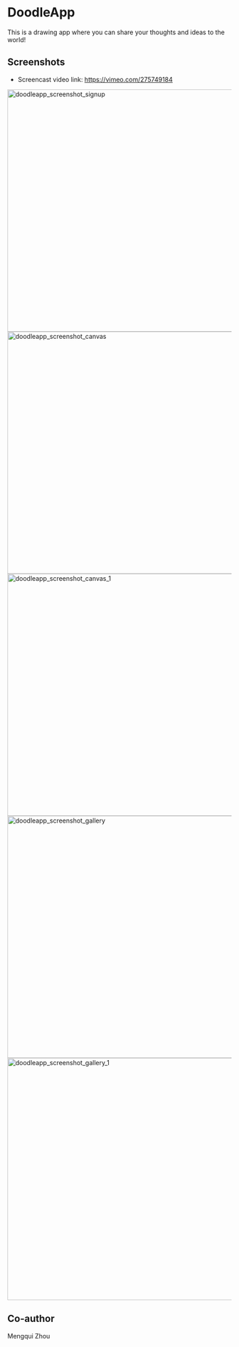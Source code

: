 # DoodleApp
This is a drawing app where you can share your thoughts and ideas to the world!
## Screenshots
* Screencast video link: https://vimeo.com/275749184

<img width="543" alt="doodleapp_screenshot_signup" src="https://user-images.githubusercontent.com/8017934/41594928-1571f7b8-7393-11e8-8f50-b0b84361578f.png">

<img width="543" alt="doodleapp_screenshot_canvas" src="https://user-images.githubusercontent.com/8017934/41594924-152bc28e-7393-11e8-9acd-765244a04c09.png">

<img width="543" alt="doodleapp_screenshot_canvas_1" src="https://user-images.githubusercontent.com/8017934/41594927-155e3ad4-7393-11e8-8d02-bd0371a1d633.png">

<img width="543" alt="doodleapp_screenshot_gallery" src="https://user-images.githubusercontent.com/8017934/41594926-154d51e2-7393-11e8-9622-8fd285d41284.png">

<img width="543" alt="doodleapp_screenshot_gallery_1" src="https://user-images.githubusercontent.com/8017934/41594925-153ac464-7393-11e8-97b8-e649d764b1e6.png">

## Co-author
Mengqui Zhou
